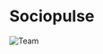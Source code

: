 # Sociopulse
![Team](https://github.com/boriya123/sociopulse/blob/master/design%20files_ai%20files/Team.jpg)
